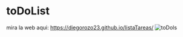 # toDoList
mira la web aqui: https://diegorozo23.github.io/listaTareas/
![toDols](https://user-images.githubusercontent.com/114208758/221450275-7ef43acd-80f7-476f-b34d-536abbdb8a12.PNG)
